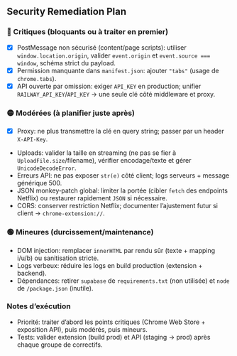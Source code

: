 ## Security Remediation Plan

### 🔴 Critiques (bloquants ou à traiter en premier)
- [x] PostMessage non sécurisé (content/page scripts): utiliser `window.location.origin`, valider `event.origin` et `event.source === window`, schéma strict du payload.
- [x] Permission manquante dans `manifest.json`: ajouter `"tabs"` (usage de `chrome.tabs`).
- [x] API ouverte par omission: exiger `API_KEY` en production; unifier `RAILWAY_API_KEY`/`API_KEY` → une seule clé côté middleware et proxy.

### 🟡 Modérées (à planifier juste après)
- [x] Proxy: ne plus transmettre la clé en query string; passer par un header `X-API-Key`.
- Uploads: valider la taille en streaming (ne pas se fier à `UploadFile.size`/filename), vérifier encodage/texte et gérer `UnicodeDecodeError`.
- Erreurs API: ne pas exposer `str(e)` côté client; logs serveurs + message générique 500.
- JSON monkey‑patch global: limiter la portée (cibler `fetch` des endpoints Netflix) ou restaurer rapidement `JSON` si nécessaire.
- CORS: conserver restriction Netflix; documenter l’ajustement futur si client → `chrome-extension://`.

### 🟢 Mineures (durcissement/maintenance)
- DOM injection: remplacer `innerHTML` par rendu sûr (texte + mapping i/u/b) ou sanitisation stricte.
- Logs verbeux: réduire les logs en build production (extension + backend).
- Dépendances: retirer `supabase` de `requirements.txt` (non utilisée) et `node` de `/package.json` (inutile).

### Notes d’exécution
- Priorité: traiter d’abord les points critiques (Chrome Web Store + exposition API), puis modérés, puis mineurs.
- Tests: valider extension (build prod) et API (staging → prod) après chaque groupe de correctifs.

